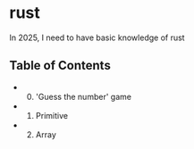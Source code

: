 # rust
In 2025, I need to have basic knowledge of rust  
  
## Table of Contents
- 0. 'Guess the number' game
- 1. Primitive
- 2. Array


